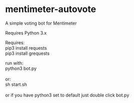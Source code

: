 # mentimeter-autovote
A simple voting bot for Mentimeter

Requires Python 3.x

Requires:
<br>
pip3 install requests
<br>
pip3 install grequests
<br>

run with:
<br>
python3 bot.py
<br>
<br>
or:
<br>
sh start.sh
<br>
<br>
or if you have python3 set to default just double click bot.py

